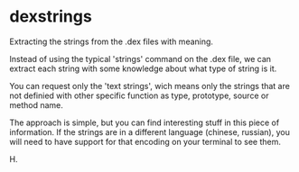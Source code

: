 # dexstrings
Extracting the strings from the .dex files with meaning.

Instead of using the typical 'strings' command on the .dex file, we can extract each string with some knowledge about what type of string is it.

You can request only the 'text strings', wich means only the strings that are not definied with other specific function as type, prototype, source or method name.

The approach is simple, but you can find interesting stuff in this piece of information. 
If the strings are in a different language (chinese, russian), you will need to have support for that encoding on your terminal to see them.

H.
